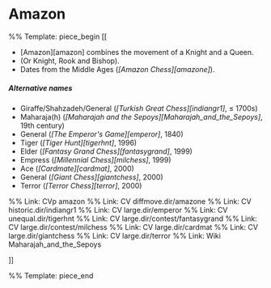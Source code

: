 # Amazon

%% Template: piece_begin
[[
* [Amazon][amazon] combines the movement of a Knight and a Queen.
* (Or Knight, Rook and Bishop).
* Dates from the Middle Ages (*[Amazon Chess][amazone]*).

##### Alternative names
* Giraffe/Shahzadeh/General (*[Turkish Great Chess][indiangr1]*, &#x2264; 1700s)
* Maharaja(h) (*[Maharajah and the Sepoys][Maharajah_and_the_Sepoys]*, 19th century)
* General (*[The Emperor's Game][emperor]*, 1840)
* Tiger (*[Tiger Hunt][tigerhnt]*, 1996)
* Elder (*[Fantasy Grand Chess][fantasygrand]*, 1999)
* Empress (*[Millennial Chess][milchess]*, 1999)
* Ace (*[Cardmate][cardmat]*, 2000)
* General (*[Giant Chess][giantchess]*, 2000)
* Terror (*[Terror Chess][terror]*, 2000)

%% Link: CVp amazon
%% Link: CV diffmove.dir/amazone
%% Link: CV historic.dir/indiangr1
%% Link: CV large.dir/emperor
%% Link: CV unequal.dir/tigerhnt
%% Link: CV large.dir/contest/fantasygrand
%% Link: CV large.dir/contest/milchess
%% Link: CV large.dir/cardmat
%% Link: CV large.dir/giantchess
%% Link: CV large.dir/terror
%% Link: Wiki Maharajah_and_the_Sepoys

]]

%% Template: piece_end

